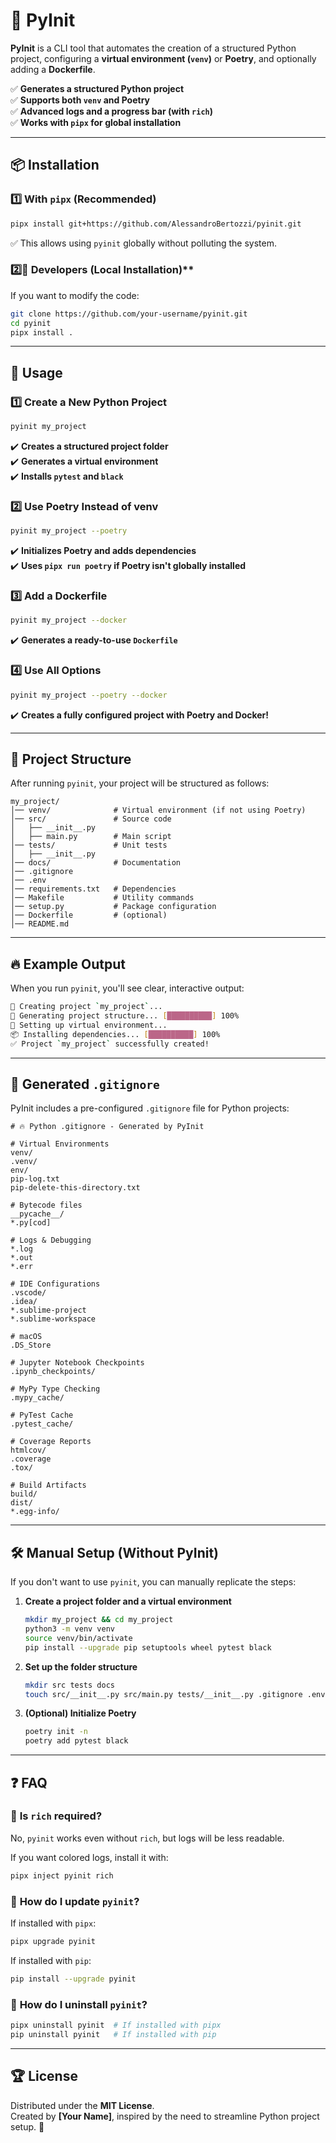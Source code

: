 # 🚀 PyInit

**PyInit** is a CLI tool that automates the creation of a structured Python project, configuring a **virtual environment (`venv`)** or **Poetry**, and optionally adding a **Dockerfile**.

✅ **Generates a structured Python project**  
✅ **Supports both `venv` and Poetry**  
✅ **Advanced logs and a progress bar (with `rich`)**  
✅ **Works with `pipx` for global installation**  

---

## 📦 **Installation**
### 1️⃣ **With `pipx` (Recommended)**
```bash
pipx install git+https://github.com/AlessandroBertozzi/pyinit.git
```
✅ Thi️s allows using `pyinit` globally without polluting the system.

### 2️⃣️⃣   Developers (Local Installation)**
If you want to modify the code:
```bash
git clone https://github.com/your-username/pyinit.git
cd pyinit
pipx install .
```

---

## 🚀 **Usage**
### 1️⃣ **Create a New Python Project**
```bash
pyinit my_project
```
✔️ **Creates a structured project folder**  
✔️ **Generates a virtual environment**  
✔️ **Installs `pytest` and `black`**  

### 2️⃣ **Use Poetry Instead of venv**
```bash
pyinit my_project --poetry
```
✔️ **Initializes Poetry and adds dependencies**  
✔️ **Uses `pipx run poetry` if Poetry isn't globally installed**  

### 3️⃣ **Add a Dockerfile**
```bash
pyinit my_project --docker
```
✔️ **Generates a ready-to-use `Dockerfile`**  

### 4️⃣ **Use All Options**
```bash
pyinit my_project --poetry --docker
```
✔️ **Creates a fully configured project with Poetry and Docker!**  

---

## 📂 **Project Structure**
After running `pyinit`, your project will be structured as follows:

```
my_project/
│── venv/              # Virtual environment (if not using Poetry)
│── src/               # Source code
│   ├── __init__.py
│   ├── main.py        # Main script
│── tests/             # Unit tests
│   ├── __init__.py
│── docs/              # Documentation
│── .gitignore
│── .env
│── requirements.txt   # Dependencies
│── Makefile           # Utility commands
│── setup.py           # Package configuration
│── Dockerfile         # (optional)
│── README.md
```

---

## 🔥 **Example Output**
When you run `pyinit`, you'll see clear, interactive output:

```bash
🚀 Creating project `my_project`...
📂 Generating project structure... [██████████] 100%
🐍 Setting up virtual environment...
📦 Installing dependencies... [██████████] 100%
✅ Project `my_project` successfully created!
```

---

## 📌 **Generated `.gitignore`**
PyInit includes a pre-configured `.gitignore` file for Python projects:

```plaintext
# 🔥 Python .gitignore - Generated by PyInit

# Virtual Environments
venv/
.venv/
env/
pip-log.txt
pip-delete-this-directory.txt

# Bytecode files
__pycache__/
*.py[cod]

# Logs & Debugging
*.log
*.out
*.err

# IDE Configurations
.vscode/
.idea/
*.sublime-project
*.sublime-workspace

# macOS
.DS_Store

# Jupyter Notebook Checkpoints
.ipynb_checkpoints/

# MyPy Type Checking
.mypy_cache/

# PyTest Cache
.pytest_cache/

# Coverage Reports
htmlcov/
.coverage
.tox/

# Build Artifacts
build/
dist/
*.egg-info/
```

---

## 🛠 **Manual Setup (Without PyInit)**
If you don't want to use `pyinit`, you can manually replicate the steps:

1. **Create a project folder and a virtual environment**
   ```bash
   mkdir my_project && cd my_project
   python3 -m venv venv
   source venv/bin/activate
   pip install --upgrade pip setuptools wheel pytest black
   ```
2. **Set up the folder structure**
   ```bash
   mkdir src tests docs
   touch src/__init__.py src/main.py tests/__init__.py .gitignore .env requirements.txt README.md
   ```
3. **(Optional) Initialize Poetry**
   ```bash
   poetry init -n
   poetry add pytest black
   ```

---

## ❓ **FAQ**
### 🔹 **Is `rich` required?**
No, `pyinit` works even without `rich`, but logs will be less readable.

If you want colored logs, install it with:
```bash
pipx inject pyinit rich
```

### 🔹 **How do I update `pyinit`?**
If installed with `pipx`:
```bash
pipx upgrade pyinit
```

If installed with `pip`:
```bash
pip install --upgrade pyinit
```

### 🔹 **How do I uninstall `pyinit`?**
```bash
pipx uninstall pyinit  # If installed with pipx
pip uninstall pyinit   # If installed with pip
```

---

## 🏆 **License**
Distributed under the **MIT License**.  
Created by **[Your Name]**, inspired by the need to streamline Python project setup. 🚀
